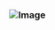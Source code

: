 # <h3 align="center"> ![Image](https://www.tierragamer.com/wp-content/uploads/2019/12/Naruto-Sasuke-Boruto.gif)

